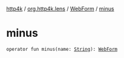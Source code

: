 [http4k](../../index.md) / [org.http4k.lens](../index.md) / [WebForm](index.md) / [minus](./minus.md)

# minus

`operator fun minus(name: `[`String`](https://kotlinlang.org/api/latest/jvm/stdlib/kotlin/-string/index.html)`): `[`WebForm`](index.md)